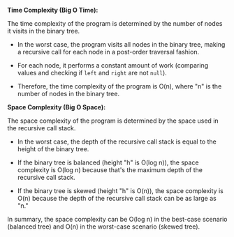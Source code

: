 **Time Complexity (Big O Time):**

The time complexity of the program is determined by the number of nodes it visits in the binary tree.

- In the worst case, the program visits all nodes in the binary tree, making a recursive call for each node in a post-order traversal fashion.

- For each node, it performs a constant amount of work (comparing values and checking if `left` and `right` are not `null`).

- Therefore, the time complexity of the program is O(n), where "n" is the number of nodes in the binary tree.

**Space Complexity (Big O Space):**

The space complexity of the program is determined by the space used in the recursive call stack.

- In the worst case, the depth of the recursive call stack is equal to the height of the binary tree.

- If the binary tree is balanced (height "h" is O(log n)), the space complexity is O(log n) because that's the maximum depth of the recursive call stack.

- If the binary tree is skewed (height "h" is O(n)), the space complexity is O(n) because the depth of the recursive call stack can be as large as "n."

In summary, the space complexity can be O(log n) in the best-case scenario (balanced tree) and O(n) in the worst-case scenario (skewed tree).
